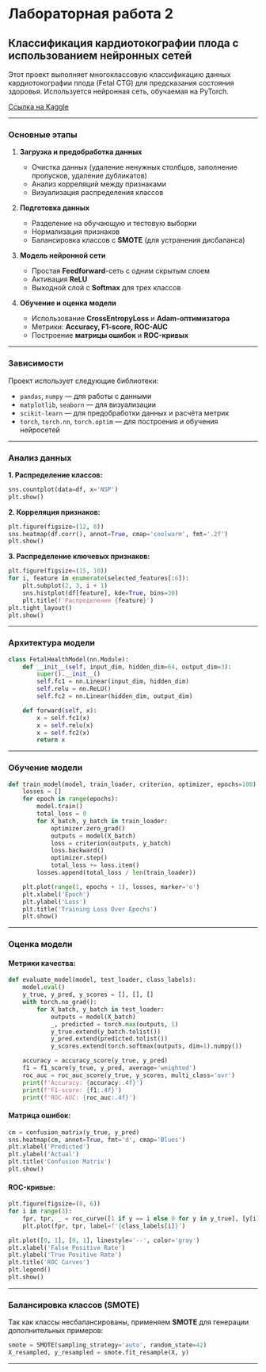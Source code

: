 # Лабораторная работа 2

## Классификация кардиотокографии плода с использованием нейронных сетей

Этот проект выполняет многоклассовую классификацию данных кардиотокографии плода (Fetal CTG) для предсказания состояния здоровья. Используется нейронная сеть, обучаемая на PyTorch.

[Ссылка на Kaggle](https://www.kaggle.com/datasets/akshat0007/fetalhr)

---

### Основные этапы

1. **Загрузка и предобработка данных**
   - Очистка данных (удаление ненужных столбцов, заполнение пропусков, удаление дубликатов)
   - Анализ корреляций между признаками
   - Визуализация распределения классов

2. **Подготовка данных**
   - Разделение на обучающую и тестовую выборки
   - Нормализация признаков
   - Балансировка классов с **SMOTE** (для устранения дисбаланса)

3. **Модель нейронной сети**
   - Простая **Feedforward**-сеть с одним скрытым слоем
   - Активация **ReLU**
   - Выходной слой с **Softmax** для трех классов

4. **Обучение и оценка модели**
   - Использование **CrossEntropyLoss** и **Adam-оптимизатора**
   - Метрики: **Accuracy, F1-score, ROC-AUC**
   - Построение **матрицы ошибок** и **ROC-кривых**

---

### Зависимости

Проект использует следующие библиотеки:

- `pandas`, `numpy` — для работы с данными
- `matplotlib`, `seaborn` — для визуализации
- `scikit-learn` — для предобработки данных и расчёта метрик
- `torch`, `torch.nn`, `torch.optim` — для построения и обучения нейросетей

---

### Анализ данных

**1. Распределение классов:**

```python
sns.countplot(data=df, x='NSP')
plt.show()
```

**2. Корреляция признаков:**

```python
plt.figure(figsize=(12, 8))
sns.heatmap(df.corr(), annot=True, cmap='coolwarm', fmt='.2f')
plt.show()
```

**3. Распределение ключевых признаков:**

```python
plt.figure(figsize=(15, 10))
for i, feature in enumerate(selected_features[:6]):
    plt.subplot(2, 3, i + 1)
    sns.histplot(df[feature], kde=True, bins=30)
    plt.title(f'Распределение {feature}')
plt.tight_layout()
plt.show()
```

---

### Архитектура модели

```python
class FetalHealthModel(nn.Module):
    def __init__(self, input_dim, hidden_dim=64, output_dim=3):
        super().__init__()
        self.fc1 = nn.Linear(input_dim, hidden_dim)
        self.relu = nn.ReLU()
        self.fc2 = nn.Linear(hidden_dim, output_dim)

    def forward(self, x):
        x = self.fc1(x)
        x = self.relu(x)
        x = self.fc2(x)
        return x
```

---

### Обучение модели

```python
def train_model(model, train_loader, criterion, optimizer, epochs=100):
    losses = []
    for epoch in range(epochs):
        model.train()
        total_loss = 0
        for X_batch, y_batch in train_loader:
            optimizer.zero_grad()
            outputs = model(X_batch)
            loss = criterion(outputs, y_batch)
            loss.backward()
            optimizer.step()
            total_loss += loss.item()
        losses.append(total_loss / len(train_loader))

    plt.plot(range(1, epochs + 1), losses, marker='o')
    plt.xlabel('Epoch')
    plt.ylabel('Loss')
    plt.title('Training Loss Over Epochs')
    plt.show()
```

---

### Оценка модели

#### Метрики качества:

```python
def evaluate_model(model, test_loader, class_labels):
    model.eval()
    y_true, y_pred, y_scores = [], [], []
    with torch.no_grad():
        for X_batch, y_batch in test_loader:
            outputs = model(X_batch)
            _, predicted = torch.max(outputs, 1)
            y_true.extend(y_batch.tolist())
            y_pred.extend(predicted.tolist())
            y_scores.extend(torch.softmax(outputs, dim=1).numpy())

    accuracy = accuracy_score(y_true, y_pred)
    f1 = f1_score(y_true, y_pred, average='weighted')
    roc_auc = roc_auc_score(y_true, y_scores, multi_class='ovr')
    print(f'Accuracy: {accuracy:.4f}')
    print(f'F1-score: {f1:.4f}')
    print(f'ROC-AUC: {roc_auc:.4f}')
```

#### Матрица ошибок:

```python
cm = confusion_matrix(y_true, y_pred)
sns.heatmap(cm, annot=True, fmt='d', cmap='Blues')
plt.xlabel('Predicted')
plt.ylabel('Actual')
plt.title('Confusion Matrix')
plt.show()
```

#### ROC-кривые:

```python
plt.figure(figsize=(8, 6))
for i in range(3):
    fpr, tpr, _ = roc_curve([1 if y == i else 0 for y in y_true], [y[i] for y in y_scores])
    plt.plot(fpr, tpr, label=f'{class_labels[i]}')

plt.plot([0, 1], [0, 1], linestyle='--', color='gray')
plt.xlabel('False Positive Rate')
plt.ylabel('True Positive Rate')
plt.title('ROC Curves')
plt.legend()
plt.show()
```

---

### Балансировка классов (SMOTE)

Так как классы несбалансированы, применяем **SMOTE** для генерации дополнительных примеров:

```python
smote = SMOTE(sampling_strategy='auto', random_state=42)
X_resampled, y_resampled = smote.fit_resample(X, y)
```

---
